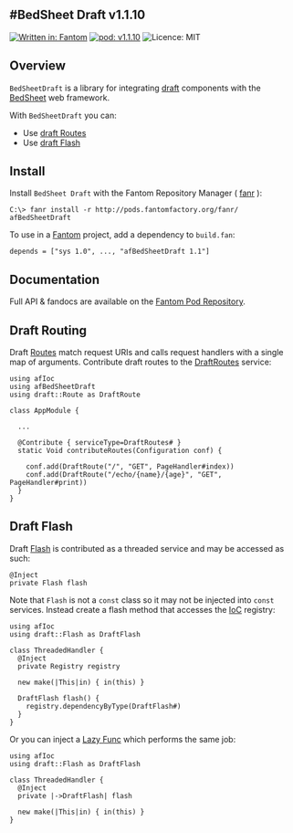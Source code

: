 #BedSheet Draft v1.1.10
---
[![Written in: Fantom](http://img.shields.io/badge/written%20in-Fantom-lightgray.svg)](http://fantom.org/)
[![pod: v1.1.10](http://img.shields.io/badge/pod-v1.1.10-yellow.svg)](http://www.fantomfactory.org/pods/afBedSheetDraft)
![Licence: MIT](http://img.shields.io/badge/licence-MIT-blue.svg)

## Overview

`BedSheetDraft` is a library for integrating [draft](https://bitbucket.org/afrankvt/draft/) components with the [BedSheet](http://pods.fantomfactory.org/pods/afBedSheet) web framework.

With `BedSheetDraft` you can:

- Use [draft Routes](http://pods.fantomfactory.org/pods/draft/api/Route)
- Use [draft Flash](http://pods.fantomfactory.org/pods/draft/api/Flash)

## Install

Install `BedSheet Draft` with the Fantom Repository Manager ( [fanr](http://fantom.org/doc/docFanr/Tool.html#install) ):

    C:\> fanr install -r http://pods.fantomfactory.org/fanr/ afBedSheetDraft

To use in a [Fantom](http://fantom.org/) project, add a dependency to `build.fan`:

    depends = ["sys 1.0", ..., "afBedSheetDraft 1.1"]

## Documentation

Full API & fandocs are available on the [Fantom Pod Repository](http://pods.fantomfactory.org/pods/afBedSheetDraft/).

## Draft Routing

Draft [Routes](http://pods.fantomfactory.org/pods/draft/api/Route) match request URIs and calls request handlers with a single map of arguments. Contribute draft routes to the [DraftRoutes](http://pods.fantomfactory.org/pods/afBedSheetDraft/api/DraftRoutes) service:

```
using afIoc
using afBedSheetDraft
using draft::Route as DraftRoute

class AppModule {

  ...

  @Contribute { serviceType=DraftRoutes# }
  static Void contributeRoutes(Configuration conf) {

    conf.add(DraftRoute("/", "GET", PageHandler#index))
    conf.add(DraftRoute("/echo/{name}/{age}", "GET", PageHandler#print))
  }
}
```

## Draft Flash

Draft [Flash](http://pods.fantomfactory.org/pods/draft/api/Flash) is contributed as a threaded service and may be accessed as such:

```
@Inject
private Flash flash
```

Note that `Flash` is not a `const` class so it may not be injected into `const` services. Instead create a flash method that accesses the [IoC](http://pods.fantomfactory.org/pods/afIoc) registry:

```
using afIoc
using draft::Flash as DraftFlash

class ThreadedHandler {
  @Inject
  private Registry registry

  new make(|This|in) { in(this) }

  DraftFlash flash() {
    registry.dependencyByType(DraftFlash#)
  }
}
```

Or you can inject a [Lazy Func](fandoc:/afIoc/doc/pod#lazyFunctions) which performs the same job:

```
using afIoc
using draft::Flash as DraftFlash

class ThreadedHandler {
  @Inject
  private |->DraftFlash| flash

  new make(|This|in) { in(this) }
}
```

